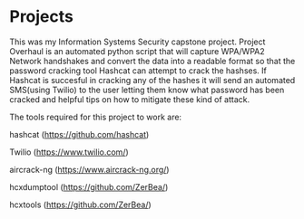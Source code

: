 # Projects
This was my Information Systems Security capstone project. Project Overhaul is an automated python script that will capture WPA/WPA2 Network handshakes and convert the data into a readable format so that the password cracking tool Hashcat can attempt to crack the hashses. If Hashcat is succesful in cracking any of the hashes it will send an automated SMS(using Twilio) to the user letting them know what password has been cracked and helpful tips on how to mitigate these kind of attack.

The tools required for this project to work are:

  hashcat (https://github.com/hashcat)
  
  Twilio (https://www.twilio.com/)
  
  aircrack-ng (https://www.aircrack-ng.org/)
  
  hcxdumptool (https://github.com/ZerBea/)
  
  hcxtools (https://github.com/ZerBea/)
  
